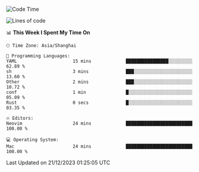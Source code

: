 <!--START_SECTION:waka-->
![Code Time](http://img.shields.io/badge/Code%20Time-1%2C765%20hrs%2048%20mins-blue)

![Lines of code](https://img.shields.io/badge/From%20Hello%20World%20I%27ve%20Written-285.1%20thousand%20lines%20of%20code-blue)

📊 **This Week I Spent My Time On** 

```text
🕑︎ Time Zone: Asia/Shanghai

💬 Programming Languages: 
YAML                     15 mins             ████████████████░░░░░░░░░   62.89 % 
sh                       3 mins              ███░░░░░░░░░░░░░░░░░░░░░░   13.60 % 
Other                    2 mins              ███░░░░░░░░░░░░░░░░░░░░░░   10.72 % 
conf                     1 min               █░░░░░░░░░░░░░░░░░░░░░░░░   05.09 % 
Rust                     0 secs              █░░░░░░░░░░░░░░░░░░░░░░░░   03.35 % 

🔥 Editors: 
Neovim                   24 mins             █████████████████████████   100.00 % 

💻 Operating System: 
Mac                      24 mins             █████████████████████████   100.00 % 
```


 Last Updated on 21/12/2023 01:25:05 UTC
<!--END_SECTION:waka-->
